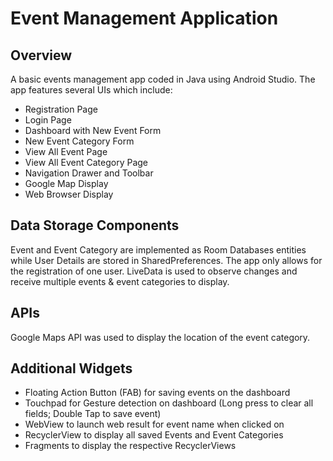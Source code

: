 # Event Management Application
## Overview
A basic events management app coded in Java using Android Studio. 
The app features several UIs which include:
* Registration Page
* Login Page
* Dashboard with New Event Form
* New Event Category Form
* View All Event Page
* View All Event Category Page
* Navigation Drawer and Toolbar
* Google Map Display
* Web Browser Display

## Data Storage Components
Event and Event Category are implemented as Room Databases entities while 
User Details are stored in SharedPreferences. The app only allows for the registration of 
one user. LiveData is used to  observe changes and receive multiple events & event 
categories to display.

## APIs
Google Maps API was used to display the location of the event category. 

## Additional Widgets
* Floating Action Button (FAB) for saving events on the dashboard
* Touchpad for Gesture detection on dashboard (Long press to clear all fields; Double Tap to save event)
* WebView to launch web result for event name when clicked on
* RecyclerView to display all saved Events and Event Categories 
* Fragments to display the respective RecyclerViews
